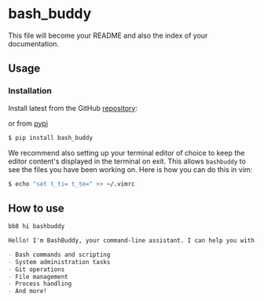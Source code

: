 # bash_buddy

This file will become your README and also the index of your
documentation.


## Usage

### Installation

Install latest from the GitHub
[repository](https://github.com/AnswerDotAI/bash_buddy):

or from [pypi](https://pypi.org/project/bash_buddy/)

``` sh
$ pip install bash_buddy
```

We recommend also setting up your terminal editor of choice to keep the editor content's displayed in the terminal on exit. This allows `bashbuddy` to see the files you have been working on. Here is how you can do this in vim:

```sh
$ echo "set t_ti= t_te=" >> ~/.vimrc
```

## How to use


``` python
bb8 hi bashbuddy
```

```markdown
Hello! I'm BashBuddy, your command-line assistant. I can help you with:

- Bash commands and scripting
- System administration tasks
- Git operations
- File management
- Process handling
- And more!
```